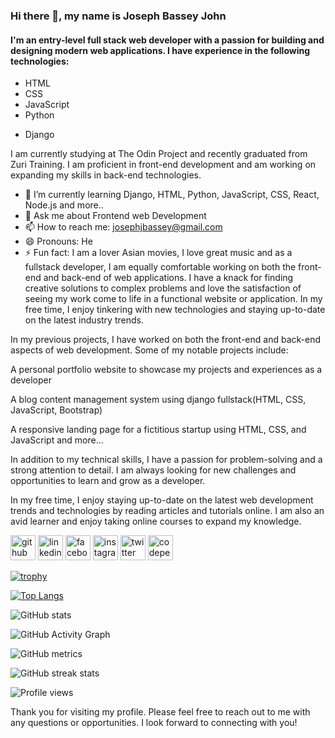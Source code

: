### Hi there 👋, my name is Joseph Bassey John
#### I'm an entry-level full stack web developer with a passion for building and designing modern web applications. I have experience in the following technologies:

- HTML
- CSS
- JavaScript
- Python
<!-- - React
- Express
- Node.js
- MongoDB -->
- Django

I am currently studying at The Odin Project and recently graduated from Zuri Training. I am proficient in front-end development and am working on expanding my skills in back-end technologies.


- 🌱 I’m currently learning Django, HTML, Python, JavaScript, CSS, React, Node.js and more..
- 💬 Ask me about Frontend web Development 
- 📫 How to reach me: josephjbassey@gmail.com 
- 😄 Pronouns: He 
- ⚡ Fun fact: I am a lover Asian movies, I love great music and as a fullstack developer, I am equally comfortable working on both the front-end and back-end of web applications. I have a knack for finding creative solutions to complex problems and love the satisfaction of seeing my work come to life in a functional website or application. In my free time, I enjoy tinkering with new technologies and staying up-to-date on the latest industry trends.



In my previous projects, I have worked on both the front-end and back-end aspects of web development. Some of my notable projects include:

A personal portfolio website to showcase my projects and experiences as a developer

A blog content management system using django fullstack(HTML, CSS, JavaScript, Bootstrap)

A responsive landing page for a fictitious startup using HTML, CSS, and JavaScript and more...

In addition to my technical skills, I have a passion for problem-solving and a strong attention to detail. I am always looking for new challenges and opportunities to learn and grow as a developer.

In my free time, I enjoy staying up-to-date on the latest web development trends and technologies by reading articles and tutorials online. I am also an avid learner and enjoy taking online courses to expand my knowledge.


[<img src='https://cdn.jsdelivr.net/npm/simple-icons@3.0.1/icons/github.svg' alt='github' height='40'>](https://github.com/joeblinx39)  [
<img src='https://cdn.jsdelivr.net/npm/simple-icons@3.0.1/icons/linkedin.svg' alt='linkedin' height='40'>](https://www.linkedin.com/in/joseph-john-b1bbb4226/)  [<img src='https://cdn.jsdelivr.net/npm/simple-icons@3.0.1/icons/facebook.svg' alt='facebook' height='40'>](https://www.facebook.com/josephjbassey)  [<img src='https://cdn.jsdelivr.net/npm/simple-icons@3.0.1/icons/instagram.svg' alt='instagram' height='40'>](https://www.instagram.com/josephjbassey/)  [<img src='https://cdn.jsdelivr.net/npm/simple-icons@3.0.1/icons/twitter.svg' alt='twitter' height='40'>](https://twitter.com/JosephJBassey)  [<img src='https://cdn.jsdelivr.net/npm/simple-icons@3.0.1/icons/codepen.svg' alt='codepen' height='40'>](https://codepen.io/@joeblinx)  

[![trophy](https://github-profile-trophy.vercel.app/?username=joeblinx39)](https://github.com/ryo-ma/github-profile-trophy)

[![Top Langs](https://github-readme-stats.vercel.app/api/top-langs/?username=joeblinx39)](https://github.com/anuraghazra/github-readme-stats)

![GitHub stats](https://github-readme-stats.vercel.app/api?username=joeblinx39&show_icons=true&count_private=true)  

![GitHub Activity Graph](https://activity-graph.herokuapp.com/graph?username=joeblinx39)  

![GitHub metrics](https://metrics.lecoq.io/joeblinx39)  

![GitHub streak stats](https://github-readme-streak-stats.herokuapp.com/?user=joeblinx39)  

![Profile views](https://gpvc.arturio.dev/joeblinx39)  


Thank you for visiting my profile. Please feel free to reach out to me with any questions or opportunities. I look forward to connecting with you!
